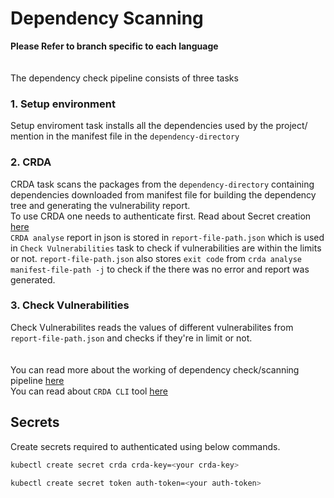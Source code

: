 # Dependency Scanning
**Please Refer to branch specific to each language**  
<br/><br/>
The dependency check pipeline consists of three tasks
### 1. Setup environment  
Setup enviroment task installs all the dependencies used by the project/ mention in the manifest file in the `dependency-directory`
### 2. CRDA  
CRDA task scans the packages from the `dependency-directory` containing dependencies downloaded from manifest file for building the dependency tree and generating the vulnerability report.  
To use CRDA one needs to authenticate first. Read about Secret creation [here](#Secrets)  
`CRDA analyse` report in json is stored in `report-file-path.json` which is used in `Check Vulnerabilities` task to check if vulnerabilities are within the limits or not. 
`report-file-path.json` also stores `exit code` from `crda analyse manifest-file-path -j` to check if the there was no error and report was generated.  
### 3. Check Vulnerabilities
Check Vulnerabilites reads the values of different vulnerabilites from `report-file-path.json` and checks if they're in limit or not.  
  <br/><br/>
You can read more about the working of dependency check/scanning pipeline [here](https://docs.google.com/document/d/1-JuzNR9dJMXXo-cJeC4FAuSLAhxXnwCBYm2zNGJ30Lw/edit?usp=sharing)  
You can read about `CRDA CLI` tool [here](https://github.com/fabric8-analytics/cli-tools/blob/main/docs/cli_README.md)  
  
 ## Secrets
 Create secrets required to authenticated using below commands.  
 
 ```bash
 kubectl create secret crda crda-key=<your crda-key>
 ```  
 
 ```bash
 kubectl create secret token auth-token=<your auth-token>
 ``` 
 

